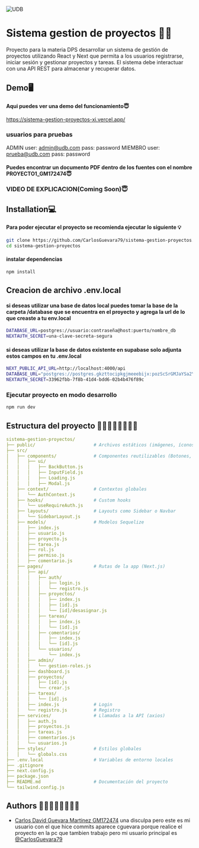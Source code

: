 
![UDB](https://www.udb.edu.sv/udb_files/content_resource/es//Logo_8.5.jpg)


# Sistema gestion de proyectos 📁📂

Proyecto para la materia DPS desarrollar un sistema de gestión de proyectos utilizando React y Next que permita a los
usuarios registrarse, iniciar sesión y gestionar proyectos y tareas. El sistema debe
interactuar con una API REST para almacenar y recuperar datos. 


## Demo🖥️

#### Aqui puedes ver una demo del funcionamiento😇

https://sistema-gestion-proyectos-xi.vercel.app/ 

###  usuarios para pruebas
ADMIN
user: admin@udb.com 
pass: password
MIEMBRO
user: prueba@udb.com
pass: password

#### Puedes encontrar un documento PDF dentro de los fuentes con el nombre PROYECTO1_GM172474😇

### VIDEO DE EXPLICACION(Coming Soon)😇


## Installation💻

#### Para poder ejecutar el proyecto se recomienda ejecutar lo siguiente 💡

```bash
git clone https://github.com/CarlosGuevara79/sistema-gestion-proyectos.git
cd sistema-gestion-proyectos
```

#### instalar dependencias 
```bash
npm install
```

## Creacion de archivo .env.local

#### si deseas utilizar una base de datos local puedes tomar la base de la carpeta /database que se encuentra en el proyecto y agrega la url de lo que creaste a tu env.local
```bash
DATABASE_URL=postgres://usuario:contraseña@host:puerto/nombre_db
NEXTAUTH_SECRET=una-clave-secreta-segura
```

#### si deseas utilizar la base de datos existente en supabase solo adjunta estos campos en tu .env.local

```bash
NEXT_PUBLIC_API_URL=http://localhost:4000/api
DATABASE_URL="postgres://postgres.gkzttocipkgjmeeebijx:pozScSrGMJaYSa2Y@aws-0-us-east-1.pooler.supabase.com:6543/postgres"
NEXTAUTH_SECRET=33962fbb-7f8b-41d4-bdd6-02b4b476f89c
```

### Ejecutar proyecto en modo desarrollo 
```bash
npm run dev
```

## Estructura del proyecto 👨🏾‍💻👨🏾‍💻✍🏾
```yaml
sistema-gestion-proyectos/
├── public/                      # Archivos estáticos (imágenes, íconos, etc.)
├── src/
│   ├── components/              # Componentes reutilizables (Botones, Modales, etc.)
│   │   ├── ui/
│   │   │   ├── BackButton.js
│   │   │   ├── InputField.js
│   │   │   ├── Loading.js
│   │   │   ├── Modal.js  
│   ├── context/                 # Contextos globales
│   │   └── AuthContext.js
│   ├── hooks/                   # Custom hooks
│   │   └── useRequireAuth.js
│   ├── layouts/                 # Layouts como Sidebar o Navbar
│   │   └── SidebarLayout.js
│   ├── models/                  # Modelos Sequelize
│   │   ├── index.js
│   │   ├── usuario.js
│   │   ├── proyecto.js
│   │   ├── tarea.js
│   │   ├── rol.js
│   │   ├── permiso.js
│   │   ├── comentario.js
│   ├── pages/                   # Rutas de la app (Next.js)
│   │   ├── api/
│   │   │   ├── auth/
│   │   │   │   ├── login.js
│   │   │   │   └── registro.js
│   │   │   ├── proyectos/
│   │   │   │   ├── index.js
│   │   │   │   ├── [id].js
│   │   │   │   └── [id]/desasignar.js
│   │   │   ├── tareas/
│   │   │   │   ├── index.js
│   │   │   │   └── [id].js
│   │   │   ├── comentarios/
│   │   │   │   ├── index.js
│   │   │   │   └── [id].js
│   │   │   └── usuarios/
│   │   │       └── index.js
│   │   ├── admin/
│   │   │   └── gestion-roles.js
│   │   ├── dashboard.js
│   │   ├── proyectos/
│   │   │   ├── [id].js
│   │   │   └── crear.js
│   │   ├── tareas/
│   │   │   └── [id].js
│   │   ├── index.js             # Login
│   │   └── registro.js          # Registro
│   ├── services/                # Llamadas a la API (axios)
│   │   ├── auth.js
│   │   ├── proyectos.js
│   │   ├── tareas.js
│   │   ├── comentarios.js
│   │   └── usuarios.js
│   ├── styles/                  # Estilos globales
│   │   └── globals.css
├── .env.local                   # Variables de entorno locales
├── .gitignore
├── next.config.js
├── package.json
├── README.md                    # Documentación del proyecto
└── tailwind.config.js
```


## Authors 👨🏾‍💻👨🏾‍💻✍🏾

- [Carlos David Guevara Martinez GM172474](https://www.github.com/CarlosGuevara79)
una disculpa pero este es mi usuario con el que hice commits aparece cguevara porque realice el proyecto en la pc que tambien trabajo pero mi usuario principal es [@CarlosGuevara79](https://www.github.com/CarlosGuevara79)
